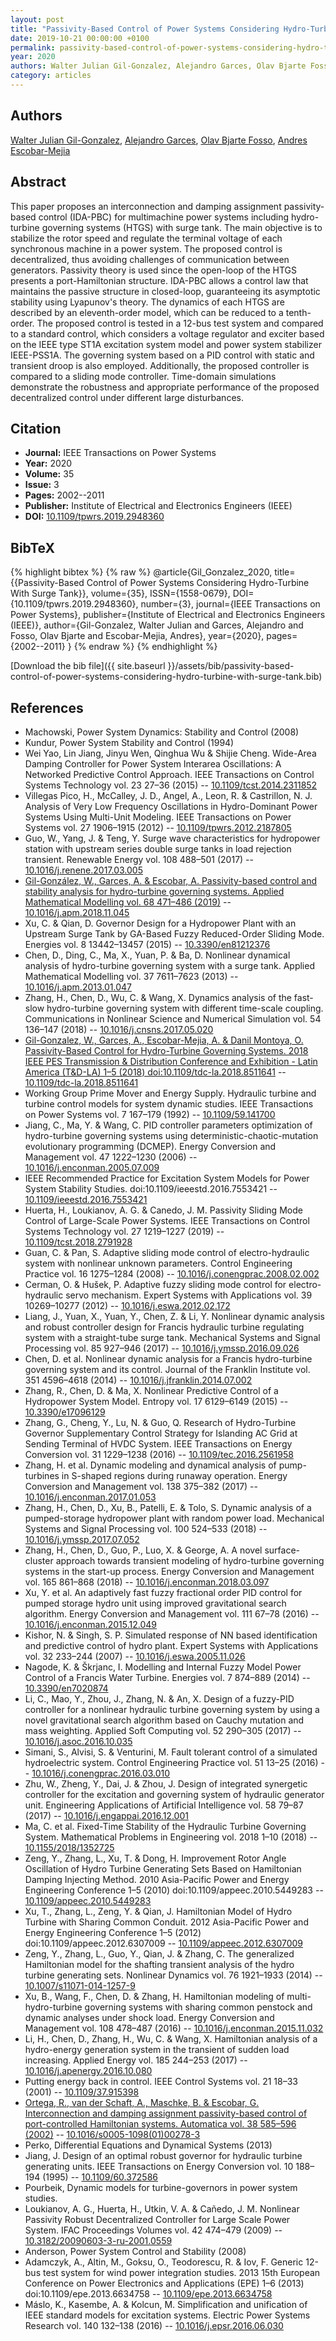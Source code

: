 ```yaml
---
layout: post
title: "Passivity-Based Control of Power Systems Considering Hydro-Turbine With Surge Tank"
date: 2019-10-21 00:00:00 +0100
permalink: passivity-based-control-of-power-systems-considering-hydro-turbine-with-surge-tank
year: 2020
authors: Walter Julian Gil-Gonzalez, Alejandro Garces, Olav Bjarte Fosso, Andres Escobar-Mejia
category: articles
---
```

 
## Authors
[Walter Julian Gil-Gonzalez](authors/walter-julian-gil-gonzalez), [Alejandro Garces](authors/alejandro-garces-ruiz), [Olav Bjarte Fosso](authors/olav-bjarte-fosso), [Andres Escobar-Mejia](authors/andres-escobar-mejia)
 
## Abstract
This paper proposes an interconnection and damping assignment passivity-based control (IDA-PBC) for multimachine power systems including hydro-turbine governing systems (HTGS) with surge tank. The main objective is to stabilize the rotor speed and regulate the terminal voltage of each synchronous machine in a power system. The proposed control is decentralized, thus avoiding challenges of communication between generators. Passivity theory is used since the open-loop of the HTGS presents a port-Hamiltonian structure. IDA-PBC allows a control law that maintains the passive structure in closed-loop, guaranteeing its asymptotic stability using Lyapunov's theory. The dynamics of each HTGS are described by an eleventh-order model, which can be reduced to a tenth-order. The proposed control is tested in a 12-bus test system and compared to a standard control, which considers a voltage regulator and exciter based on the IEEE type ST1A excitation system model and power system stabilizer IEEE-PSS1A. The governing system based on a PID control with static and transient droop is also employed. Additionally, the proposed controller is compared to a sliding mode controller. Time-domain simulations demonstrate the robustness and appropriate performance of the proposed decentralized control under different large disturbances.
 
## Citation
- **Journal:** IEEE Transactions on Power Systems
- **Year:** 2020
- **Volume:** 35
- **Issue:** 3
- **Pages:** 2002--2011
- **Publisher:** Institute of Electrical and Electronics Engineers (IEEE)
- **DOI:** [10.1109/tpwrs.2019.2948360](https://doi.org/10.1109/tpwrs.2019.2948360)
 
## BibTeX
{% highlight bibtex %}
{% raw %}
@article{Gil_Gonzalez_2020,
  title={{Passivity-Based Control of Power Systems Considering Hydro-Turbine With Surge Tank}},
  volume={35},
  ISSN={1558-0679},
  DOI={10.1109/tpwrs.2019.2948360},
  number={3},
  journal={IEEE Transactions on Power Systems},
  publisher={Institute of Electrical and Electronics Engineers (IEEE)},
  author={Gil-Gonzalez, Walter Julian and Garces, Alejandro and Fosso, Olav Bjarte and Escobar-Mejia, Andres},
  year={2020},
  pages={2002--2011}
}
{% endraw %}
{% endhighlight %}
 
[Download the bib file]({{ site.baseurl }}/assets/bib/passivity-based-control-of-power-systems-considering-hydro-turbine-with-surge-tank.bib)
 
## References
- Machowski, Power System Dynamics: Stability and Control (2008)
- Kundur, Power System Stability and Control (1994)
- Wei Yao, Lin Jiang, Jinyu Wen, Qinghua Wu & Shijie Cheng. Wide-Area Damping Controller for Power System Interarea Oscillations: A Networked Predictive Control Approach. IEEE Transactions on Control Systems Technology vol. 23 27–36 (2015) -- [10.1109/tcst.2014.2311852](https://doi.org/10.1109/tcst.2014.2311852)
- Villegas Pico, H., McCalley, J. D., Angel, A., Leon, R. & Castrillon, N. J. Analysis of Very Low Frequency Oscillations in Hydro-Dominant Power Systems Using Multi-Unit Modeling. IEEE Transactions on Power Systems vol. 27 1906–1915 (2012) -- [10.1109/tpwrs.2012.2187805](https://doi.org/10.1109/tpwrs.2012.2187805)
- Guo, W., Yang, J. & Teng, Y. Surge wave characteristics for hydropower station with upstream series double surge tanks in load rejection transient. Renewable Energy vol. 108 488–501 (2017) -- [10.1016/j.renene.2017.03.005](https://doi.org/10.1016/j.renene.2017.03.005)
- [Gil-González, W., Garces, A. & Escobar, A. Passivity-based control and stability analysis for hydro-turbine governing systems. Applied Mathematical Modelling vol. 68 471–486 (2019)](passivity-based-control-and-stability-analysis-for-hydro-turbine-governing-systems) -- [10.1016/j.apm.2018.11.045](https://doi.org/10.1016/j.apm.2018.11.045)
- Xu, C. & Qian, D. Governor Design for a Hydropower Plant with an Upstream Surge Tank by GA-Based Fuzzy Reduced-Order Sliding Mode. Energies vol. 8 13442–13457 (2015) -- [10.3390/en81212376](https://doi.org/10.3390/en81212376)
- Chen, D., Ding, C., Ma, X., Yuan, P. & Ba, D. Nonlinear dynamical analysis of hydro-turbine governing system with a surge tank. Applied Mathematical Modelling vol. 37 7611–7623 (2013) -- [10.1016/j.apm.2013.01.047](https://doi.org/10.1016/j.apm.2013.01.047)
- Zhang, H., Chen, D., Wu, C. & Wang, X. Dynamics analysis of the fast-slow hydro-turbine governing system with different time-scale coupling. Communications in Nonlinear Science and Numerical Simulation vol. 54 136–147 (2018) -- [10.1016/j.cnsns.2017.05.020](https://doi.org/10.1016/j.cnsns.2017.05.020)
- [Gil-Gonzalez, W., Garces, A., Escobar-Mejia, A. & Danil Montoya, O. Passivity-Based Control for Hydro-Turbine Governing Systems. 2018 IEEE PES Transmission &amp; Distribution Conference and Exhibition - Latin America (T&amp;D-LA) 1–5 (2018) doi:10.1109/tdc-la.2018.8511641](passivity-based-control-for-hydro-turbine-governing-systems) -- [10.1109/tdc-la.2018.8511641](https://doi.org/10.1109/tdc-la.2018.8511641)
- Working Group Prime Mover and Energy Supply. Hydraulic turbine and turbine control models for system dynamic studies. IEEE Transactions on Power Systems vol. 7 167–179 (1992) -- [10.1109/59.141700](https://doi.org/10.1109/59.141700)
- Jiang, C., Ma, Y. & Wang, C. PID controller parameters optimization of hydro-turbine governing systems using deterministic-chaotic-mutation evolutionary programming (DCMEP). Energy Conversion and Management vol. 47 1222–1230 (2006) -- [10.1016/j.enconman.2005.07.009](https://doi.org/10.1016/j.enconman.2005.07.009)
- IEEE Recommended Practice for Excitation System Models for Power System Stability Studies. doi:10.1109/ieeestd.2016.7553421 -- [10.1109/ieeestd.2016.7553421](https://doi.org/10.1109/ieeestd.2016.7553421)
- Huerta, H., Loukianov, A. G. & Canedo, J. M. Passivity Sliding Mode Control of Large-Scale Power Systems. IEEE Transactions on Control Systems Technology vol. 27 1219–1227 (2019) -- [10.1109/tcst.2018.2791928](https://doi.org/10.1109/tcst.2018.2791928)
- Guan, C. & Pan, S. Adaptive sliding mode control of electro-hydraulic system with nonlinear unknown parameters. Control Engineering Practice vol. 16 1275–1284 (2008) -- [10.1016/j.conengprac.2008.02.002](https://doi.org/10.1016/j.conengprac.2008.02.002)
- Cerman, O. & Hušek, P. Adaptive fuzzy sliding mode control for electro-hydraulic servo mechanism. Expert Systems with Applications vol. 39 10269–10277 (2012) -- [10.1016/j.eswa.2012.02.172](https://doi.org/10.1016/j.eswa.2012.02.172)
- Liang, J., Yuan, X., Yuan, Y., Chen, Z. & Li, Y. Nonlinear dynamic analysis and robust controller design for Francis hydraulic turbine regulating system with a straight-tube surge tank. Mechanical Systems and Signal Processing vol. 85 927–946 (2017) -- [10.1016/j.ymssp.2016.09.026](https://doi.org/10.1016/j.ymssp.2016.09.026)
- Chen, D. et al. Nonlinear dynamic analysis for a Francis hydro-turbine governing system and its control. Journal of the Franklin Institute vol. 351 4596–4618 (2014) -- [10.1016/j.jfranklin.2014.07.002](https://doi.org/10.1016/j.jfranklin.2014.07.002)
- Zhang, R., Chen, D. & Ma, X. Nonlinear Predictive Control of a Hydropower System Model. Entropy vol. 17 6129–6149 (2015) -- [10.3390/e17096129](https://doi.org/10.3390/e17096129)
- Zhang, G., Cheng, Y., Lu, N. & Guo, Q. Research of Hydro-Turbine Governor Supplementary Control Strategy for Islanding AC Grid at Sending Terminal of HVDC System. IEEE Transactions on Energy Conversion vol. 31 1229–1238 (2016) -- [10.1109/tec.2016.2561958](https://doi.org/10.1109/tec.2016.2561958)
- Zhang, H. et al. Dynamic modeling and dynamical analysis of pump-turbines in S-shaped regions during runaway operation. Energy Conversion and Management vol. 138 375–382 (2017) -- [10.1016/j.enconman.2017.01.053](https://doi.org/10.1016/j.enconman.2017.01.053)
- Zhang, H., Chen, D., Xu, B., Patelli, E. & Tolo, S. Dynamic analysis of a pumped-storage hydropower plant with random power load. Mechanical Systems and Signal Processing vol. 100 524–533 (2018) -- [10.1016/j.ymssp.2017.07.052](https://doi.org/10.1016/j.ymssp.2017.07.052)
- Zhang, H., Chen, D., Guo, P., Luo, X. & George, A. A novel surface-cluster approach towards transient modeling of hydro-turbine governing systems in the start-up process. Energy Conversion and Management vol. 165 861–868 (2018) -- [10.1016/j.enconman.2018.03.097](https://doi.org/10.1016/j.enconman.2018.03.097)
- Xu, Y. et al. An adaptively fast fuzzy fractional order PID control for pumped storage hydro unit using improved gravitational search algorithm. Energy Conversion and Management vol. 111 67–78 (2016) -- [10.1016/j.enconman.2015.12.049](https://doi.org/10.1016/j.enconman.2015.12.049)
- Kishor, N. & Singh, S. P. Simulated response of NN based identification and predictive control of hydro plant. Expert Systems with Applications vol. 32 233–244 (2007) -- [10.1016/j.eswa.2005.11.026](https://doi.org/10.1016/j.eswa.2005.11.026)
- Nagode, K. & Škrjanc, I. Modelling and Internal Fuzzy Model Power Control of a Francis Water Turbine. Energies vol. 7 874–889 (2014) -- [10.3390/en7020874](https://doi.org/10.3390/en7020874)
- Li, C., Mao, Y., Zhou, J., Zhang, N. & An, X. Design of a fuzzy-PID controller for a nonlinear hydraulic turbine governing system by using a novel gravitational search algorithm based on Cauchy mutation and mass weighting. Applied Soft Computing vol. 52 290–305 (2017) -- [10.1016/j.asoc.2016.10.035](https://doi.org/10.1016/j.asoc.2016.10.035)
- Simani, S., Alvisi, S. & Venturini, M. Fault tolerant control of a simulated hydroelectric system. Control Engineering Practice vol. 51 13–25 (2016) -- [10.1016/j.conengprac.2016.03.010](https://doi.org/10.1016/j.conengprac.2016.03.010)
- Zhu, W., Zheng, Y., Dai, J. & Zhou, J. Design of integrated synergetic controller for the excitation and governing system of hydraulic generator unit. Engineering Applications of Artificial Intelligence vol. 58 79–87 (2017) -- [10.1016/j.engappai.2016.12.001](https://doi.org/10.1016/j.engappai.2016.12.001)
- Ma, C. et al. Fixed-Time Stability of the Hydraulic Turbine Governing System. Mathematical Problems in Engineering vol. 2018 1–10 (2018) -- [10.1155/2018/1352725](https://doi.org/10.1155/2018/1352725)
- Zeng, Y., Zhang, L., Xu, T. & Dong, H. Improvement Rotor Angle Oscillation of Hydro Turbine Generating Sets Based on Hamiltonian Damping Injecting Method. 2010 Asia-Pacific Power and Energy Engineering Conference 1–5 (2010) doi:10.1109/appeec.2010.5449283 -- [10.1109/appeec.2010.5449283](https://doi.org/10.1109/appeec.2010.5449283)
- Xu, T., Zhang, L., Zeng, Y. & Qian, J. Hamiltonian Model of Hydro Turbine with Sharing Common Conduit. 2012 Asia-Pacific Power and Energy Engineering Conference 1–5 (2012) doi:10.1109/appeec.2012.6307009 -- [10.1109/appeec.2012.6307009](https://doi.org/10.1109/appeec.2012.6307009)
- Zeng, Y., Zhang, L., Guo, Y., Qian, J. & Zhang, C. The generalized Hamiltonian model for the shafting transient analysis of the hydro turbine generating sets. Nonlinear Dynamics vol. 76 1921–1933 (2014) -- [10.1007/s11071-014-1257-9](https://doi.org/10.1007/s11071-014-1257-9)
- Xu, B., Wang, F., Chen, D. & Zhang, H. Hamiltonian modeling of multi-hydro-turbine governing systems with sharing common penstock and dynamic analyses under shock load. Energy Conversion and Management vol. 108 478–487 (2016) -- [10.1016/j.enconman.2015.11.032](https://doi.org/10.1016/j.enconman.2015.11.032)
- Li, H., Chen, D., Zhang, H., Wu, C. & Wang, X. Hamiltonian analysis of a hydro-energy generation system in the transient of sudden load increasing. Applied Energy vol. 185 244–253 (2017) -- [10.1016/j.apenergy.2016.10.080](https://doi.org/10.1016/j.apenergy.2016.10.080)
- Putting energy back in control. IEEE Control Systems vol. 21 18–33 (2001) -- [10.1109/37.915398](https://doi.org/10.1109/37.915398)
- [Ortega, R., van der Schaft, A., Maschke, B. & Escobar, G. Interconnection and damping assignment passivity-based control of port-controlled Hamiltonian systems. Automatica vol. 38 585–596 (2002)](interconnection-and-damping-assignment-passivity-based-control-of-port-controlled-hamiltonian-systems) -- [10.1016/s0005-1098(01)00278-3](https://doi.org/10.1016/s0005-1098(01)00278-3)
- Perko, Differential Equations and Dynamical Systems (2013)
- Jiang, J. Design of an optimal robust governor for hydraulic turbine generating units. IEEE Transactions on Energy Conversion vol. 10 188–194 (1995) -- [10.1109/60.372586](https://doi.org/10.1109/60.372586)
- Pourbeik, Dynamic models for turbine-governors in power system studies.
- Loukianov, A. G., Huerta, H., Utkin, V. A. & Cañedo, J. M. Nonlinear Passivity Robust Decentralized Controller for Large Scale Power System. IFAC Proceedings Volumes vol. 42 474–479 (2009) -- [10.3182/20090603-3-ru-2001.0559](https://doi.org/10.3182/20090603-3-ru-2001.0559)
- Anderson, Power System Control and Stability (2008)
- Adamczyk, A., Altin, M., Goksu, O., Teodorescu, R. & Iov, F. Generic 12-bus test system for wind power integration studies. 2013 15th European Conference on Power Electronics and Applications (EPE) 1–6 (2013) doi:10.1109/epe.2013.6634758 -- [10.1109/epe.2013.6634758](https://doi.org/10.1109/epe.2013.6634758)
- Máslo, K., Kasembe, A. & Kolcun, M. Simplification and unification of IEEE standard models for excitation systems. Electric Power Systems Research vol. 140 132–138 (2016) -- [10.1016/j.epsr.2016.06.030](https://doi.org/10.1016/j.epsr.2016.06.030)

